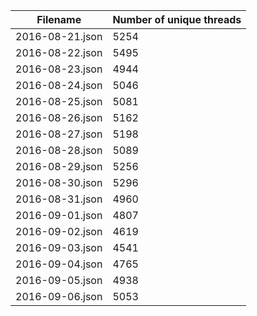 
| Filename       | Number of unique threads |
| ---------------|--------------------------|
|2016-08-21.json | 5254                     |
|2016-08-22.json | 5495                     |
|2016-08-23.json | 4944                     |
|2016-08-24.json | 5046                     |
|2016-08-25.json | 5081                     |
|2016-08-26.json | 5162                     |
|2016-08-27.json | 5198                     |
|2016-08-28.json | 5089                     |
|2016-08-29.json | 5256                     |
|2016-08-30.json | 5296                     |
|2016-08-31.json | 4960                     |
|2016-09-01.json | 4807                     |
|2016-09-02.json | 4619                     |
|2016-09-03.json | 4541                     |
|2016-09-04.json | 4765                     |
|2016-09-05.json | 4938                     |
|2016-09-06.json | 5053                     |
